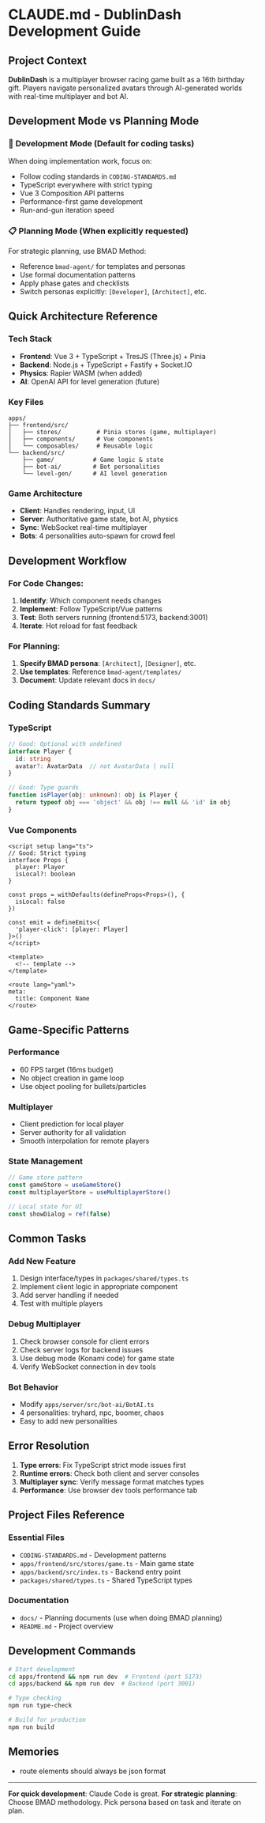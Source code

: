 # CLAUDE.md - DublinDash Development Guide

## Project Context

**DublinDash** is a multiplayer browser racing game built as a 16th birthday gift. Players navigate personalized avatars through AI-generated worlds with real-time multiplayer and bot AI.

## Development Mode vs Planning Mode

### 🚀 **Development Mode** (Default for coding tasks)
When doing implementation work, focus on:
- Follow coding standards in `CODING-STANDARDS.md`
- TypeScript everywhere with strict typing
- Vue 3 Composition API patterns
- Performance-first game development
- Run-and-gun iteration speed

### 📋 **Planning Mode** (When explicitly requested)
For strategic planning, use BMAD Method:
- Reference `bmad-agent/` for templates and personas
- Use formal documentation patterns
- Apply phase gates and checklists
- Switch personas explicitly: `[Developer]`, `[Architect]`, etc.

## Quick Architecture Reference

### Tech Stack
- **Frontend**: Vue 3 + TypeScript + TresJS (Three.js) + Pinia
- **Backend**: Node.js + TypeScript + Fastify + Socket.IO
- **Physics**: Rapier WASM (when added)
- **AI**: OpenAI API for level generation (future)

### Key Files
```
apps/
├── frontend/src/
│   ├── stores/          # Pinia stores (game, multiplayer)
│   ├── components/      # Vue components
│   └── composables/     # Reusable logic
└── backend/src/
    ├── game/           # Game logic & state
    ├── bot-ai/         # Bot personalities
    └── level-gen/      # AI level generation
```

### Game Architecture
- **Client**: Handles rendering, input, UI
- **Server**: Authoritative game state, bot AI, physics
- **Sync**: WebSocket real-time multiplayer
- **Bots**: 4 personalities auto-spawn for crowd feel

## Development Workflow

### For Code Changes:
1. **Identify**: Which component needs changes
2. **Implement**: Follow TypeScript/Vue patterns
3. **Test**: Both servers running (frontend:5173, backend:3001)
4. **Iterate**: Hot reload for fast feedback

### For Planning:
1. **Specify BMAD persona**: `[Architect]`, `[Designer]`, etc.
2. **Use templates**: Reference `bmad-agent/templates/`
3. **Document**: Update relevant docs in `docs/`

## Coding Standards Summary

### TypeScript
```typescript
// Good: Optional with undefined
interface Player {
  id: string
  avatar?: AvatarData  // not AvatarData | null
}

// Good: Type guards
function isPlayer(obj: unknown): obj is Player {
  return typeof obj === 'object' && obj !== null && 'id' in obj
}
```

### Vue Components
```vue
<script setup lang="ts">
// Good: Strict typing
interface Props {
  player: Player
  isLocal?: boolean
}

const props = withDefaults(defineProps<Props>(), {
  isLocal: false
})

const emit = defineEmits<{
  'player-click': [player: Player]
}>()
</script>

<template>
  <!-- template -->
</template>

<route lang="yaml">
meta:
  title: Component Name
</route>
```

## Game-Specific Patterns

### Performance
- 60 FPS target (16ms budget)
- No object creation in game loop
- Use object pooling for bullets/particles

### Multiplayer
- Client prediction for local player
- Server authority for all validation
- Smooth interpolation for remote players

### State Management
```typescript
// Game store pattern
const gameStore = useGameStore()
const multiplayerStore = useMultiplayerStore()

// Local state for UI
const showDialog = ref(false)
```

## Common Tasks

### Add New Feature
1. Design interface/types in `packages/shared/types.ts`
2. Implement client logic in appropriate component
3. Add server handling if needed
4. Test with multiple players

### Debug Multiplayer
1. Check browser console for client errors
2. Check server logs for backend issues
3. Use debug mode (Konami code) for game state
4. Verify WebSocket connection in dev tools

### Bot Behavior
- Modify `apps/server/src/bot-ai/BotAI.ts`
- 4 personalities: tryhard, npc, boomer, chaos
- Easy to add new personalities

## Error Resolution
1. **Type errors**: Fix TypeScript strict mode issues first
2. **Runtime errors**: Check both client and server consoles
3. **Multiplayer sync**: Verify message format matches types
4. **Performance**: Use browser dev tools performance tab

## Project Files Reference

### Essential Files
- `CODING-STANDARDS.md` - Development patterns
- `apps/frontend/src/stores/game.ts` - Main game state
- `apps/backend/src/index.ts` - Backend entry point
- `packages/shared/types.ts` - Shared TypeScript types

### Documentation
- `docs/` - Planning documents (use when doing BMAD planning)
- `README.md` - Project overview

## Development Commands
```bash
# Start development
cd apps/frontend && npm run dev  # Frontend (port 5173)
cd apps/backend && npm run dev  # Backend (port 3001)

# Type checking
npm run type-check

# Build for production
npm run build
```

## Memories

- route elements should always be json format

---

**For quick development**:  Claude Code is great.
**For strategic planning**: Choose BMAD methodology.  Pick persona based on task and iterate on plan.
```